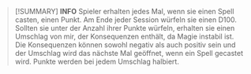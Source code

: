 >[!SUMMARY] **INFO**
>Spieler erhalten jedes Mal, wenn sie einen Spell casten, einen Punkt. Am Ende jeder Session würfeln sie einen D100. Sollten sie unter der Anzahl ihrer Punkte würfeln, erhalten sie einen Umschlag von mir, der Konsequenzen enthält, da Magie instabil ist. Die Konsequenzen können sowohl negativ als auch positiv sein und der Umschlag wird das nächste Mal geöffnet, wenn ein Spell gecastet wird. Punkte werden bei jedem Umschlag halbiert.
